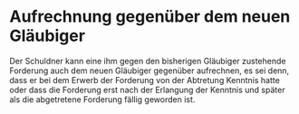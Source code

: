 # Aufrechnung gegenüber dem neuen Gläubiger

Der Schuldner kann eine ihm gegen den bisherigen Gläubiger zustehende Forderung auch dem neuen Gläubiger gegenüber aufrechnen, es sei denn, dass er bei dem Erwerb der Forderung von der Abtretung Kenntnis hatte oder dass die Forderung erst nach der Erlangung der Kenntnis und später als die abgetretene Forderung fällig geworden ist.